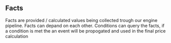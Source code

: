 ## Facts
Facts are provided / calculated values being collected trough our engine pipeline. Facts can depand on each other. 
Conditions can query the facts, if a condition is met the an event will be propogated and used in the final price calculation